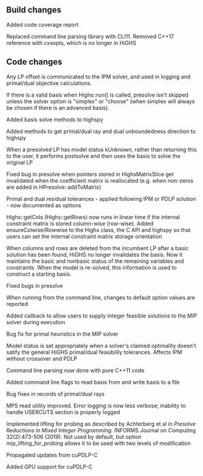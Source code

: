 ## Build changes

Added code coverage report

Replaced command line parsing library with CLI11. Removed C++17 reference with cxxopts, which is no longer in HiGHS

## Code changes

Any LP offset is communicated to the IPM solver, and used in logging and primal/dual objective calculations. 

If there is a valid basis when Highs::run() is called, presolve isn't skipped unless the solver option is "simplex" or "choose" (when simplex will always be chosen if there is an advanced basis).

Added basis solve methods to highspy

Added methods to get primal/dual ray and dual unboundedness direction to highspy

When a presolved LP has model status kUnknown, rather than returning this to the user, it performs postsolve and then uses the basis to solve the original LP

Fixed bug in presolve when pointers stored in HighsMatrixSlice get invalidated when the coefficient matrix is reallocated (e.g. when non-zeros are added in HPresolve::addToMatrix)

Primal and dual residual tolerances - applied following IPM or PDLP solution - now documented as options

Highs::getCols (Highs::getRows) now runs in linear time if the internal constraint matrix is stored column-wise (row-wise). Added ensureColwise/Rowwise to the Highs class, the C API and highspy so that users can set the internal constraint matrix storage orientation

When columns and rows are deleted from the incumbent LP after a basic solution has been found, HiGHS no longer invalidates the basis. Now it maintains the basic and nonbasic status of the remaining variables and constraints. When the model is re-solved, this information is used to construct a starting basis.

Fixed bugs in presolve

When running from the command line, changes to default option values are reported

Added callback to allow users to supply integer feasible solutions to the MIP solver during execution

Bug fix for primal heuristics in the MIP solver

Model status is set appropriately when a solver's claimed optimality doesn't satify the general HiGHS primal/dual feasibilily tolerances. Affects IPM without crossover and PDLP

Command line parsing now done with pure C++11 code

Added command line flags to read basis from and write basis to a file 

Bug fixes in records of primal/dual rays

MPS read utility improved. Error logging is now less verbose; inability to handle USERCUTS section is properly logged

Implemented lifting for probing as described by Achterberg et al in _Presolve Reductions in Mixed Integer Programming._ INFORMS Journal on Computing 32(2):473-506 (2019). Not used by default, but option mip_lifting_for_probing allows it to be used with two levels of modification

Propagated updates from cuPDLP-C

Added GPU support for cuPDLP-C